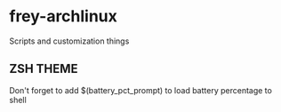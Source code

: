 # frey-archlinux
Scripts and customization things

## ZSH THEME
Don't forget to add \$(battery_pct_prompt) to load battery percentage to shell